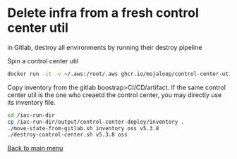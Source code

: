 # Delete infra from a fresh control center util

in Gitlab, destroy all environments by running their destroy pipeline


Spin a control center util
```bash
docker run -it -v ~/.aws:/root/.aws ghcr.io/mojaloop/control-center-util:5.0.1 /bin/bash
```

Copy inventory from the gitlab boostrap>CI/CD/artifact. If the same control center util is the one who creaetd the control center, you may directly use its inventory file.

```bash
cd /iac-run-dir
cp /iac-run-dir/output/control-center-deploy/inventory .
./move-state-from-gitlab.sh inventory oss v5.3.8
./destroy-control-center.sh v5.3.8 oss
```


[Back to main menu](<readme.md>)